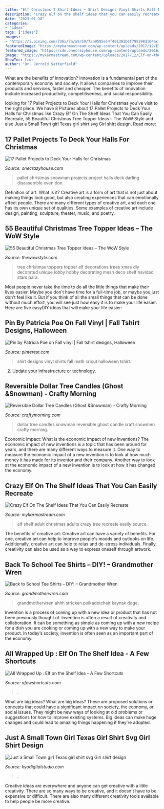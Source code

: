 ```yaml
---
title: "Elf Christmas T Shirt Ideas ~ Shirt Designs Vinyl Shirts Fall Math Cricut Halloween Tshirt"
description: "Crazy elf on the shelf ideas that you can easily recreate"
date: "2023-01-18"
categories:
- "ideas"
tags: ["ideas"]
images:
- "https://i.pinimg.com/736x/7a/a9/59/7aa9595e54f401301b6f799398d104ac.jpg"
featuredImage: "https://mykarmastream.com/wp-content/uploads/2017/12/Elf-on-the-Shelf-Ideas-.jpg"
featured_image: "https://cdn.onecrazyhouse.com/wp-content/uploads/2016/09/snowman-pallet.jpg"
image: "https://mykarmastream.com/wp-content/uploads/2017/12/Elf-on-the-Shelf-Ideas-.jpg"
ShowToc: true
author: "Dr. Jerrold Satterfield"
---
```



What are the benefits of innovation?
Innovation is a fundamental part of the contemporary economy and society. It allows companies to improve their products and services, faster and cheaper. The benefits of innovation include increased productivity, competitiveness, and social responsibility.

	

		
looking for 17 Pallet Projects to Deck Your Halls for Christmas you've visit to the right place. We have 8 Pictures about 17 Pallet Projects to Deck Your Halls for Christmas like Crazy Elf On The Shelf Ideas That You Can Easily Recreate, 55 Beautiful Christmas Tree Topper Ideas – The WoW Style and also Just a Small Town girl Texas girl shirt svg Girl shirt design. Read more:
		
    
## 17 Pallet Projects To Deck Your Halls For Christmas

<img loading=lazy src="https://cdn.onecrazyhouse.com/wp-content/uploads/2016/09/snowman-pallet.jpg" onerror="this.onerror=null;this.src='https://tse2.mm.bing.net/th?id=OIP.4hz_ZRyBNNtcz6byG5Ce2gHaJ4&amp;pid=15.1';" alt="17 Pallet Projects to Deck Your Halls for Christmas">

_Source: onecrazyhouse.com_

>pallet christmas snowman projects project halls deck darling disassemble even don. 

	

Definition of art: What is it?
Creative art is a form of art that is not just about making things look good, but also creating experiences that can emotionally affect people. There are many different types of creative art, and each one has its own unique set of qualities. Some examples of creative art include design, painting, sculpture, theater, music, and poetry.

    
## 55 Beautiful Christmas Tree Topper Ideas – The WoW Style

<img loading=lazy src="http://thewowstyle.com/wp-content/uploads/2014/11/309.jpg" onerror="this.onerror=null;this.src='https://tse4.mm.bing.net/th?id=OIP.7NtrsVDmVbW34HnFhehQ3gHaJ6&amp;pid=15.1';" alt="55 Beautiful Christmas Tree Topper Ideas – The WoW Style">

_Source: thewowstyle.com_

>tree christmas toppers topper elf decorations trees xmas diy decorated unique lobby hobby decorating mesh deco shelf navidad stars para. 

	

Most people never take the time to do all the little things that make their lives easier. Maybe you don't have time for a full-time job, or maybe you just don't feel like it. But if you think of all the small things that can be done without much effort, you will see just how easy it is to make your life easier. Here are five easyDIY ideas that will make your life easier: 

    
## Pin By Patricia Poe On Fall Vinyl | Fall Tshirt Designs, Halloween

<img loading=lazy src="https://i.pinimg.com/736x/7a/a9/59/7aa9595e54f401301b6f799398d104ac.jpg" onerror="this.onerror=null;this.src='https://tse2.mm.bing.net/th?id=OIP.I_SsYYeg6J9hIiIamZI1hQHaNL&amp;pid=15.1';" alt="Pin by Patricia Poe on Fall vinyl | Fall tshirt designs, Halloween">

_Source: pinterest.com_

>shirt designs vinyl shirts fall math cricut halloween tshirt. 

	

2. Update your infrastructure or technology.

    
## Reversible Dollar Tree Candles (Ghost &amp;Snowman) - Crafty Morning

<img loading=lazy src="https://www.craftymorning.com/wp-content/uploads/2020/10/dollar-tree-candle-snowmen-craft.png" onerror="this.onerror=null;this.src='https://tse2.mm.bing.net/th?id=OIP.aM25kF1ZUjSYI9FmgcRHOQHaJ7&amp;pid=15.1';" alt="Reversible Dollar Tree Candles (Ghost &amp;Snowman) - Crafty Morning">

_Source: craftymorning.com_

>dollar tree candles snowman reversible ghost candle craft snowmen crafty morning. 

	

Economic impact: What is the economic impact of new inventions?
The economic impact of new inventions is a topic that has been around for years, and there are many different ways to measure it. One way to measure the economic impact of a new invention is to look at how much money it has made for its inventor and their company. Another way to look at the economic impact of a new invention is to look at how it has changed the economy.

    
## Crazy Elf On The Shelf Ideas That You Can Easily Recreate

<img loading=lazy src="https://mykarmastream.com/wp-content/uploads/2017/12/Elf-on-the-Shelf-Ideas-.jpg" onerror="this.onerror=null;this.src='https://tse1.mm.bing.net/th?id=OIP.tD0mHqZZMDLj-C7cc_Di7AHaKa&amp;pid=15.1';" alt="Crazy Elf On The Shelf Ideas That You Can Easily Recreate">

_Source: mykarmastream.com_

>elf shelf adult christmas adults crazy tree recreate easily source. 

	

The benefits of creative art:
Creative art can have a variety of benefits. For one, creative art can help to improve people's moods and outlooks on life. Additionally, creative art can help to relax and de-stress individuals. Finally, creativity can also be used as a way to express oneself through artwork.

    
## Back To School Tee Shirts – DIY! – Grandmother Wren

<img loading=lazy src="https://grandmotherwren.com/wp-content/uploads/2013/08/diy-t-shirt-ideas.jpg" onerror="this.onerror=null;this.src='https://tse4.mm.bing.net/th?id=OIP.bz9w9ic2ToNln0JgxjH4FwHaKl&amp;pid=15.1';" alt="Back to School Tee Shirts – DIY! – Grandmother Wren">

_Source: grandmotherwren.com_

>grandmotherwren ahhh stricken polkadotchair kaynak doge. 

	

Invention is a process of coming up with a new idea or product that has not been previously thought of. Invention is often a result of creativity and collaboration. It can be something as simple as coming up with a new recipe for a dish you are cooking or coming up with a new way to make your product. In today’s society, invention is often seen as an important part of the economy.

    
## All Wrapped Up : Elf On The Shelf Idea - A Few Shortcuts

<img loading=lazy src="https://afewshortcuts.com/wp-content/uploads/2013/12/elf-on-the-shelf-1-18.jpg" onerror="this.onerror=null;this.src='https://tse1.mm.bing.net/th?id=OIP.e9vXfmfFmbo0zwcfpKjUbAHaLG&amp;pid=15.1';" alt="All Wrapped Up : Elf on the Shelf Idea - A Few Shortcuts">

_Source: afewshortcuts.com_

>. 

	

What are big ideas?
What are big ideas? These are proposed solutions or concepts that could have a significant impact on society, the economy, or social issues. They might be new ways of looking at old problems or suggestions for how to improve existing systems. Big ideas can make huge changes and could lead to amazing things happening if they're adopted.

    
## Just A Small Town Girl Texas Girl Shirt Svg Girl Shirt Design

<img loading=lazy src="https://cdn.shopify.com/s/files/1/0067/6334/8019/products/il_fullxfull.1659481929_bbi6_1200x1200.jpg?v=1597406940" onerror="this.onerror=null;this.src='https://tse1.mm.bing.net/th?id=OIP.nQktrlwpFCwfzoXk0PbJSAHaHa&amp;pid=15.1';" alt="Just a Small Town girl Texas girl shirt svg Girl shirt design">

_Source: kyodigitalstudio.com_

>. 

	

Creative ideas are everywhere and anyone can get creative with a little creativity. There are so many ways to be creative, and it doesn't have to be expensive or difficult. There are also many different creativity tools available to help people be more creative.

